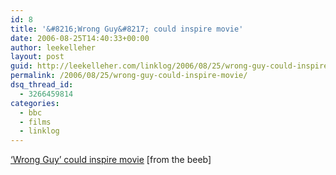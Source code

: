 ```yaml
---
id: 8
title: '&#8216;Wrong Guy&#8217; could inspire movie'
date: 2006-08-25T14:40:33+00:00
author: leekelleher
layout: post
guid: http://leekelleher.com/linklog/2006/08/25/wrong-guy-could-inspire-movie/
permalink: /2006/08/25/wrong-guy-could-inspire-movie/
dsq_thread_id:
  - 3266459814
categories:
  - bbc
  - films
  - linklog
---
```

[&#8216;Wrong Guy&#8217; could inspire movie](http://news.bbc.co.uk/1/hi/entertainment/5277722.stm) [from the beeb]